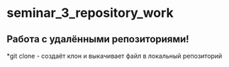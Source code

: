 ﻿# seminar_3_repository_work

## Работа с удалёнными репозиториями!


*git clone - создаёт клон и выкачивает файл в локальный репозиторий